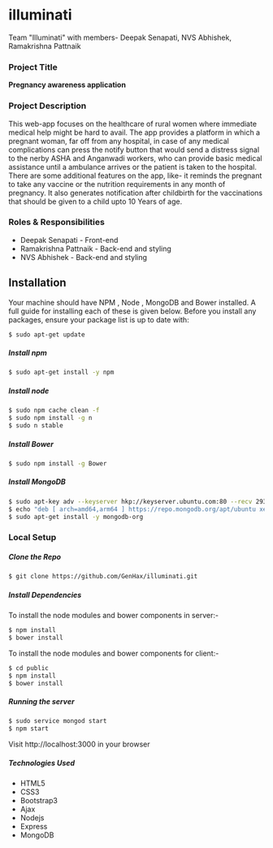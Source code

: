 # illuminati
Team "Illuminati" with members- Deepak Senapati, NVS Abhishek, Ramakrishna Pattnaik


### Project Title
**Pregnancy awareness application**

### Project Description
This web-app focuses on the healthcare of rural women where immediate medical help might be hard to avail.
The app provides a platform in which a pregnant woman, far off from any hospital, in case of any medical complications can press the notify button that would send a distress signal to the nerby ASHA and Anganwadi workers, who can provide basic medical assistance until a ambulance arrives or the patient is taken to the hospital.
There are some additional features on the app, like- it reminds the pregnant to take any vaccine or the nutrition requirements in any month of pregnancy. It also generates notification after childbirth for the vaccinations that should be given to a child upto 10 Years of age.

### Roles & Responsibilities
* Deepak Senapati - Front-end
* Ramakrishna Pattnaik - Back-end and styling
* NVS Abhishek - Back-end and styling

## Installation
 
 Your machine should have NPM , Node , MongoDB and Bower installed. 
A full guide for installing each of these is given below. 
Before you install any packages, ensure your package list is up to date with:
```sh
$ sudo apt-get update
```
##### Install npm
```sh
$ sudo apt-get install -y npm
```
##### Install node
```sh
$ sudo npm cache clean -f
$ sudo npm install -g n
$ sudo n stable
```
##### Install Bower
```sh
$ sudo npm install -g Bower
```
##### Install MongoDB
```sh
$ sudo apt-key adv --keyserver hkp://keyserver.ubuntu.com:80 --recv 2930ADAE8CAF5059EE73BB4B58712A2291FA4AD5
$ echo "deb [ arch=amd64,arm64 ] https://repo.mongodb.org/apt/ubuntu xenial/mongodb-org/3.6 multiverse" | sudo tee /etc/apt/sources.list.d/mongodb-org-3.6.list
$ sudo apt-get install -y mongodb-org
```

### Local Setup

##### Clone the Repo
```sh
$ git clone https://github.com/GenHax/illuminati.git
```

##### Install Dependencies
To install the node modules and bower components in server:-
```sh
$ npm install
$ bower install
```
To install the node modules and bower components for client:-
```sh
$ cd public
$ npm install
$ bower install
```

##### Running the server
```sh
$ sudo service mongod start
$ npm start
```
Visit http://localhost:3000 in your browser

##### Technologies Used
* HTML5
* CSS3
* Bootstrap3
* Ajax
* Nodejs
* Express
* MongoDB

